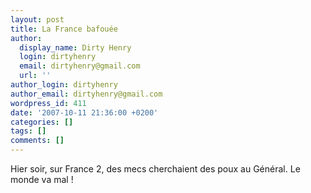 ```yaml
---
layout: post
title: La France bafouée
author:
  display_name: Dirty Henry
  login: dirtyhenry
  email: dirtyhenry@gmail.com
  url: ''
author_login: dirtyhenry
author_email: dirtyhenry@gmail.com
wordpress_id: 411
date: '2007-10-11 21:36:00 +0200'
categories: []
tags: []
comments: []
---
```

Hier soir, sur France 2, des mecs cherchaient des poux au Général. Le monde va mal !
